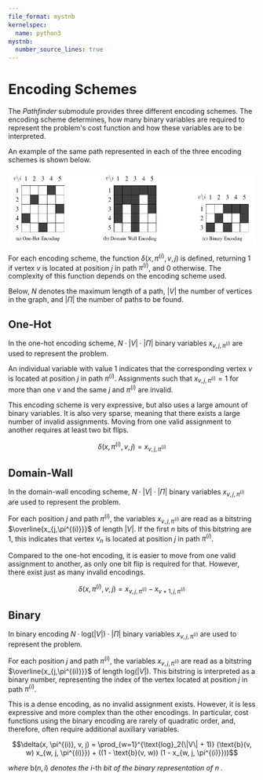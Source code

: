 ```yaml
---
file_format: mystnb
kernelspec:
  name: python3
mystnb:
  number_source_lines: true
---
```


# Encoding Schemes

The _Pathfinder_ submodule provides three different encoding schemes. The encoding scheme determines, how
many binary variables are required to represent the problem's cost function and how these variables are to be
interpreted.

An example of the same path represented in each of the three encoding schemes is shown below.

<p align="center">
<img src="../../_static/qubo_tools/encodings.png" height=150px alt="Encoding schemes">
</p>

For each encoding scheme, the function $\delta(x, \pi^{(i)}, v, j)$ is defined, returning 1 if vertex $v$ is located at position $j$ in path $\pi^{(i)}$, and 0 otherwise.
The complexity of this function depends on the encoding scheme used.

Below, $N$ denotes the maximum length of a path, $|V|$ the number of vertices in the graph, and $|\Pi|$ the number of paths to be found.

## One-Hot

In the one-hot encoding scheme, $N \cdot |V| \cdot |\Pi|$ binary variables $x_{v,j,\pi^{(i)}}$ are
used to represent the problem.

An individual variable with value 1 indicates that the corresponding vertex $v$ is located at position
$j$ in path $\pi^{(i)}$. Assignments such that $x_{v,j,\pi^{(i)}} = 1$ for more than one $v$ and the same $j$ and $\pi^{(i)}$ are invalid.

This encoding scheme is very expressive, but also uses a large amount of binary variables. It is also
very sparse, meaning that there exists a large number of invalid assignments. Moving from one valid assignment
to another requires at least two bit flips.

$$\delta(x, \pi^{(i)}, v, j) = x_{v, j, \pi^{(i)}}$$

## Domain-Wall

In the domain-wall encoding scheme, $N \cdot |V| \cdot |\Pi|$ binary variables $x_{v,j,\pi^{(i)}}$ are used
to represent the problem.

For each position $j$ and path $\pi^{(i)}$, the variables $x_{v,j,\pi^{(i)}}$ are read as a bitstring
$\overline{x_{j,\pi^{(i)}}}$ of length $|V|$. If the first $n$ bits of this bitstring are 1, this indicates that
vertex $v_n$ is located at position $j$ in path $\pi^{(i)}$.

Compared to the one-hot encoding, it is easier to move from one valid assignment to another, as only one bit flip
is required for that. However, there exist just as many invalid encodings.

$$\delta(x, \pi^{(i)}, v, j) = x_{v, j, \pi^{(i)}} - x_{v + 1, j, \pi^{(i)}}$$

## Binary

In binary encoding $N \cdot \text{log}(|V|) \cdot |\Pi|$ binary variables $x_{v,j,\pi^{(i)}}$ are used
to represent the problem.

For each position $j$ and path $\pi^{(i)}$, the variables $x_{v,j,\pi^{(i)}}$ are read as a bitstring
$\overline{x_{j,\pi^{(i)}}}$ of length $\text{log}(|V|)$. This bitstring is interpreted as a binary number,
representing the index of the vertex located at position $j$ in path $\pi^{(i)}$.

This is a dense encoding, as no invalid assignment exists. However, it is less expressive and more complex
than the other encodings. In particular, cost functions using the binary encoding are rarely of quadratic order,
and, therefore, often require additional auxiliary variables.

$$\delta(x, \pi^{(i)}, v, j) = \prod_{w=1}^{\text{log}_2(\|V\| + 1)} (\text{b}(v, w) x_{w, j, \pi^{(i)}}) + ((1 - \text{b}(v, w)) (1 - x_{w, j, \pi^{(i)}}))$$

_where_ $\text{b}(n, i)$ _denotes the_ $i\text{-th}$ _bit of the binary representation of_ $n$ _._
